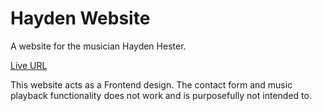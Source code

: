 # Hayden Website  
A website for the musician Hayden Hester.  

[Live URL](https://haydenhester.tylerwade.net/)  

This website acts as a Frontend design. The contact form and music playback functionality does not work and is purposefully not intended to.
